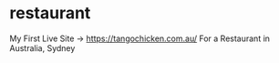 # restaurant
My First Live Site -> https://tangochicken.com.au/
For a Restaurant in Australia, Sydney  

